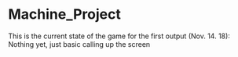 # Machine_Project
This is the current state of the game for the first output (Nov. 14. 18): Nothing yet, just basic calling up the screen
